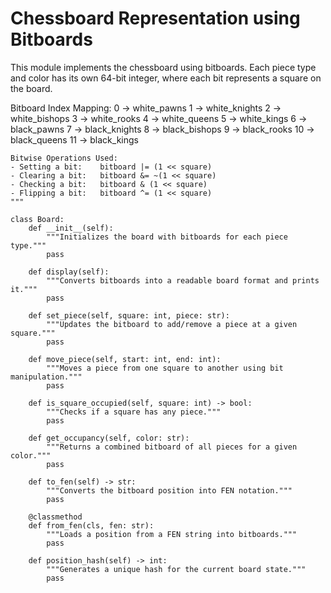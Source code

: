 
# Chessboard Representation using Bitboards

This module implements the chessboard using bitboards.
Each piece type and color has its own 64-bit integer, where each bit represents a square on the board.

Bitboard Index Mapping:
0  -> white_pawns
1  -> white_knights
2  -> white_bishops
3  -> white_rooks
4  -> white_queens
5  -> white_kings
6  -> black_pawns
7  -> black_knights
8  -> black_bishops
9  -> black_rooks
10 -> black_queens
11 -> black_kings
```console
Bitwise Operations Used:
- Setting a bit:    bitboard |= (1 << square)
- Clearing a bit:   bitboard &= ~(1 << square)
- Checking a bit:   bitboard & (1 << square)
- Flipping a bit:   bitboard ^= (1 << square)
"""

class Board:
    def __init__(self):
        """Initializes the board with bitboards for each piece type."""
        pass
    
    def display(self):
        """Converts bitboards into a readable board format and prints it."""
        pass
    
    def set_piece(self, square: int, piece: str):
        """Updates the bitboard to add/remove a piece at a given square."""
        pass
    
    def move_piece(self, start: int, end: int):
        """Moves a piece from one square to another using bit manipulation."""
        pass
    
    def is_square_occupied(self, square: int) -> bool:
        """Checks if a square has any piece."""
        pass
    
    def get_occupancy(self, color: str):
        """Returns a combined bitboard of all pieces for a given color."""
        pass
    
    def to_fen(self) -> str:
        """Converts the bitboard position into FEN notation."""
        pass
    
    @classmethod
    def from_fen(cls, fen: str):
        """Loads a position from a FEN string into bitboards."""
        pass
    
    def position_hash(self) -> int:
        """Generates a unique hash for the current board state."""
        pass
